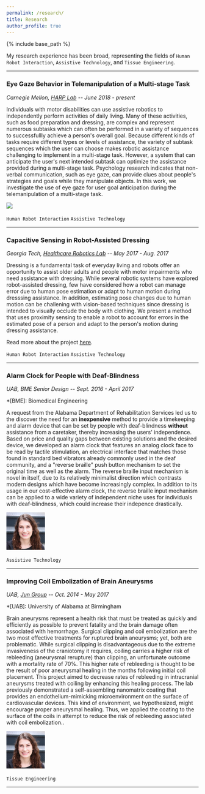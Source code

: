 ```yaml
---
permalink: /research/
title: Research
author_profile: true
---
```

{% include base_path %}


My research experience has been broad, representing the fields of `Human Robot Interaction`, `Assistive Technology`, and `Tissue Engineering`.

-----
### Eye Gaze Behavior in Telemanipulation of a Multi-stage Task

*Carnegie Mellon, [HARP Lab](http://harp.ri.cmu.edu/) -- June 2018 - present*

Individuals with motor disabilities can use assistive robotics to independently perform activities of daily living. Many of these activities, such as food preparation and dressing, are complex and represent numerous subtasks which can often be performed in a variety of sequences to successfullly achieve a person's overall goal.
Because different kinds of tasks require different types or levels of assistance, the variety of subtask sequences which the user can choose makes robotic assistance challenging to implement in a multi-stage task. However, a system that can anticipate the user's next intended subtask can optimize the assistance provided during a multi-stage task. Psychology research indicates that non-verbal communication, such as eye gaze, can provide clues about people's strategies and goals while they manipulate objects.
In this work, we investigate the use of eye gaze for user goal anticipation during the telemanipulation of a multi-stage task.

<img src="/assets/images/eye_gaze.gif" style="width:50%">

`Human Robot Interaction` `Assistive Technology`

-----
### Capacitive Sensing in Robot-Assisted Dressing

*Georgia Tech, [Healthcare Robotics Lab](http://pwp.gatech.edu/hrl/about/) -- May 2017 - Aug. 2017*

Dressing is a fundamental task of everyday living and robots offer an opportunity to assist older adults and people with motor impairments who need assistance with dressing.
While several robotic systems have explored robot-assisted dressing, few have considered how a robot can manage error due to human pose estimation or adapt to human motion during dresssing assistance.
In addition, estimating pose changes due to human motion can be challening with vision-based techniques since dressing is intended to visually occlude the body with clothing. We present a method that uses proximity sensing to enable a robot to account for errors in the estimated pose of a person and adapt to the person's motion during dressing assistance.

Read more about the project [here](http://pwp.gatech.edu/hrl/cap-prox/).

`Human Robot Interaction` `Assistive Technology`

-----
### Alarm Clock for People with Deaf-Blindness

*UAB, BME Senior Design -- Sept. 2016 - April 2017*

*[BME]: Biomedical Engineering

A request from the Alabama Department of Rehabilitation Services led us to the discover the need for an **inexpensive** method to provide a timekeeping and alarm device that can be set by people with deaf-blindness **without** assistance from a caretaker, thereby increasing the users' independence.
Based on price and quality gaps between existing solutions and the desired device, we developed an alarm clock that features an analog clock face to be read by tactile stimulation, an electrical interface that matches those found in standard bed vibrators already commonly used in the deaf community, and a "reverse braille" push button mechanism to set the original time as well as the alarm.
The reverse braille input mechanism is novel in itself, due to its relatively minimalist direction which contrasts modern designs which have become increasingly complex. In addition to its usage in our cost-effective alarm clock, the reverse braille input mechanism can be applied to a wide variety of independent niche uses for individuals with deaf-blindness, which could increase their indepence drastically.

<img src="/assets/images/maggie_square.jpg" style="width:20%">

`Assistive Technology`

-----
### Improving Coil Embolization of Brain Aneurysms

*UAB, [Jun Group](http://labs.uab.edu/hwjun/) -- Oct. 2014 - May 2017*

*[UAB]: University of Alabama at Birmingham

Brain aneurysms represent a health risk that must be treated as quickly and efficiently as possible to prevent fatality and the brain damage often associated with hemorrhage.
Surgical clipping and coil embolization are the two most effective treatments for ruptured brain aneurysms; yet, both are problematic.
While surgical clipping is disadvantageous due to the extreme invasiveness of the craniotomy it requires, coiling carries a higher risk of rebleeding (aneurysmal rerupture) than clipping, an unfortunate outcome with a mortality rate of 70%.
This higher rate of rebleeding is thought to be the result of poor aneurysmal healing in the months following initial coil placement.
This project aimed to decrease rates of rebleeding in intracranial aneurysms treated with coiling by enhancing this healing process.
The lab previously demonstrated a self-assembling nanomatrix coating that provides an endothelium-mimicking microenvironment on the surface of cardiovascular devices. This kind of environment, we hypothesized, might encourage proper aneurysmal healing. Thus, we applied the coating to the surface of the coils in attempt to reduce the risk of rebleeding associated with coil embolization..

<img src="/assets/images/maggie_square.jpg" style="width:20%">

`Tissue Engineering`

-----
